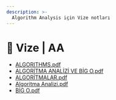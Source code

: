 ```yaml
---
description: >-
  Algorithm Analysis için Vize notları
---
```


# 📅 Vize \| AA

<!--YPackage.YGitbookIntegration-tarafından-otomatik-oluşturulmuştur-->

- [ALGORITHMS.pdf](ALGORITHMS.pdf)
- [ALGORİTMA ANALİZİ VE BİG O.pdf](ALGOR%C4%B0TMA%20ANAL%C4%B0Z%C4%B0%20VE%20B%C4%B0G%20O.pdf)
- [ALGORİTMALAR.pdf](ALGOR%C4%B0TMALAR.pdf)
- [Algoritma Analizi.pdf](Algoritma%20Analizi.pdf)
- [BİG O.pdf](B%C4%B0G%20O.pdf)

<!--YPackage.YGitbookIntegration-tarafından-otomatik-oluşturulmuştur-->
